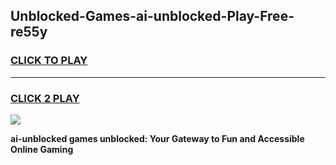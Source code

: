 
## Unblocked-Games-ai-unblocked-Play-Free-re55y
<h3>
<a href="https://premium76.site?title=ai-unblocked&ref=23A">CLICK TO PLAY</a></h3>
<hr>

<h3>
<a href="https://premium76.site?title=ai-unblocked&ref=23A">CLICK 2 PLAY</a>
  
</h3>

<a href="https://premium76.site?title=ai-unblocked&ref=23A"><img src="https://clearcache.store/games.png"></a>


**ai-unblocked games unblocked: Your Gateway to Fun and Accessible Online Gaming**
